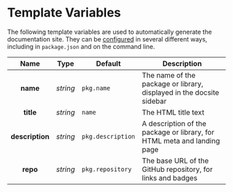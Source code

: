 # Template Variables

The following template variables are used to automatically generate the
documentation site. They can be [configured](config) in several
different ways, including in `package.json` and on the command line.

|      Name       |   Type   | Default           | Description                                                             |
| :-------------: | :------: | ----------------- | ----------------------------------------------------------------------- |
|    **name**     | _string_ | `pkg.name`        | The name of the package or library, displayed in the docsite sidebar    |
|    **title**    | _string_ | `name`            | The HTML title text                                                     |
| **description** | _string_ | `pkg.description` | A description of the package or library, for HTML meta and landing page |
|    **repo**     | _string_ | `pkg.repository`  | The base URL of the GitHub repository, for links and badges             |
